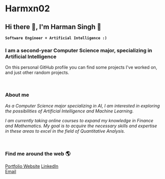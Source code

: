 # Harmxn02

## Hi there 👋, I'm Harman Singh 🍕

**`Software Engineer + Artificial Intelligence :)`**

### I am a second-year Computer Science major, specializing in Artificial Intelligence

On this personal GitHub profile you can find some projects I've worked on, and just other random projects.

&nbsp;

### About me

*As a Computer Science major specializing in AI, I am interested in exploring the possibilities of Artificial Intelligence and Machine Learning.*

*I am currently taking online courses to expand my knowledge in Finance and Mathematics. My goal is to acquire the necessary skills and expertise in these areas to excel in the field of Quantitative Analysis.*

<!-- ![HelloWorld](https://raw.githubusercontent.com/sagar-viradiya/sagar-viradiya/master/resources/banner.png)

![Profile views](https://gpvc.arturio.dev/Harmxn02) -->

&nbsp;

### Find me around the web 🌎

[Portfolio Website](https://www.harmansingh.nl/)
[LinkedIn](https://www.linkedin.com/in/harmanpnahal/)  
[Email](mailto:harman.pnahal@gmail.com)  

&nbsp;

<!-- [![Top Langs](https://github-readme-stats.vercel.app/api/top-langs/?username=Harmxn02)](https://github.com/anuraghazra/github-readme-stats) -->

&nbsp;

<!-- ## Statistics 📝:
![GitHub metrics](https://metrics.lecoq.io/Harmxn02)   -->

<!-- 
https://dev.to/github/10-standout-github-profile-readmes-h2o -->

<!-- https://arturssmirnovs.github.io/github-profile-readme-generator/ -->

<!-- https://dev.to/github/10-standout-github-profile-readmes-h2o -->
